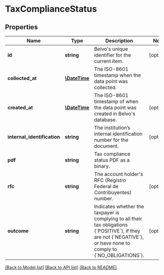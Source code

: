 # TaxComplianceStatus

## Properties
Name | Type | Description | Notes
------------ | ------------- | ------------- | -------------
**id** | **string** | Belvo&#x27;s unique identifier for the current item. | [optional] 
**collected_at** | [**\DateTime**](\DateTime.md) | The ISO-8601 timestamp when the data point was collected. | 
**created_at** | [**\DateTime**](\DateTime.md) | The ISO-8601 timestamp of when the data point was created in Belvo&#x27;s database. | [optional] 
**internal_identification** | **string** | The institution’s internal identification number for the document. | [optional] 
**pdf** | **string** | Tax compliance status PDF as a binary. | 
**rfc** | **string** | The account holder&#x27;s RFC (Registro Federal de Contribuyentes) number. | [optional] 
**outcome** | **string** | Indicates whether the taxpayer is complying to all their tax obligations (&#x60;POSITIVE&#x60;), if they are not (&#x60;NEGATIVE&#x60;), or have none to comply to (&#x60;NO_OBLIGATIONS&#x60;). | [optional] 

[[Back to Model list]](../../README.md#documentation-for-models) [[Back to API list]](../../README.md#documentation-for-api-endpoints) [[Back to README]](../../README.md)

